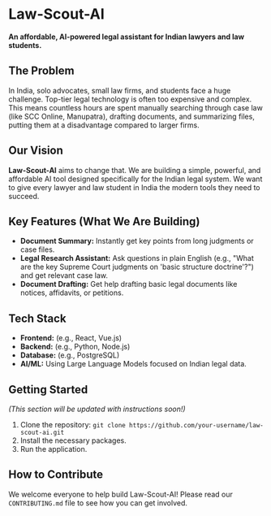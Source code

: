 # Law-Scout-AI

**An affordable, AI-powered legal assistant for Indian lawyers and law students.**

## The Problem
In India, solo advocates, small law firms, and students face a huge challenge. Top-tier legal technology is often too expensive and complex. This means countless hours are spent manually searching through case law (like SCC Online, Manupatra), drafting documents, and summarizing files, putting them at a disadvantage compared to larger firms.

## Our Vision
**Law-Scout-AI** aims to change that. We are building a simple, powerful, and affordable AI tool designed specifically for the Indian legal system. We want to give every lawyer and law student in India the modern tools they need to succeed.

## Key Features (What We Are Building)
*   **Document Summary:** Instantly get key points from long judgments or case files.
*   **Legal Research Assistant:** Ask questions in plain English (e.g., "What are the key Supreme Court judgments on 'basic structure doctrine'?") and get relevant case law.
*   **Document Drafting:** Get help drafting basic legal documents like notices, affidavits, or petitions.

## Tech Stack
*   **Frontend:** (e.g., React, Vue.js)
*   **Backend:** (e.g., Python, Node.js)
*   **Database:** (e.g., PostgreSQL)
*   **AI/ML:** Using Large Language Models focused on Indian legal data.

## Getting Started
_(This section will be updated with instructions soon!)_

1.  Clone the repository: `git clone https://github.com/your-username/law-scout-ai.git`
2.  Install the necessary packages.
3.  Run the application.

## How to Contribute
We welcome everyone to help build Law-Scout-AI! Please read our `CONTRIBUTING.md` file to see how you can get involved.